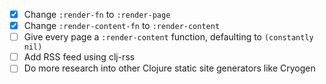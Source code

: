 - [x] Change `:render-fn` to `:render-page`
- [x] Change `:render-content-fn` to `:render-content`
- [ ] Give every page a `:render-content` function, defaulting to `(constantly nil)`
- [ ] Add RSS feed using clj-rss
- [ ] Do more research into other Clojure static site generators like Cryogen
